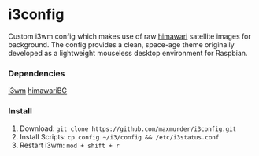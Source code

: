 # i3config

Custom i3wm config which makes use of raw <a href="https://github.com/maxmurder/himawari">himawari</a> satellite images for background. The config provides a clean, space-age theme originally developed as a lightweight mouseless desktop environment for Raspbian.

### Dependencies

 <a href="https://i3wm.org/">i3wm</a>
 <a href="https://github.com/maxmurder/himawari">himawariBG</a>

### Install

 1. Download:
    `git clone https://github.com/maxmurder/i3config.git`
 2. Install Scripts:
    `cp config ~/i3/config && /etc/i3status.conf`
 3. Restart i3wm:
    `mod + shift + r`
